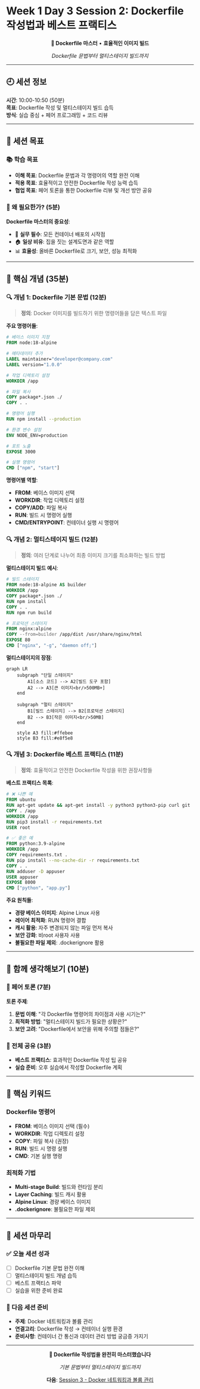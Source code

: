 # Week 1 Day 3 Session 2: Dockerfile 작성법과 베스트 프랙티스

<div align="center">

**📝 Dockerfile 마스터** • **효율적인 이미지 빌드**

*Dockerfile 문법부터 멀티스테이지 빌드까지*

</div>

---

## 🕘 세션 정보

**시간**: 10:00-10:50 (50분)  
**목표**: Dockerfile 작성 및 멀티스테이지 빌드 습득  
**방식**: 실습 중심 + 페어 프로그래밍 + 코드 리뷰

---

## 🎯 세션 목표

### 📚 학습 목표
- **이해 목표**: Dockerfile 문법과 각 명령어의 역할 완전 이해
- **적용 목표**: 효율적이고 안전한 Dockerfile 작성 능력 습득
- **협업 목표**: 페어 토론을 통한 Dockerfile 리뷰 및 개선 방안 공유

### 🤔 왜 필요한가? (5분)

**Dockerfile 마스터의 중요성**:
- 💼 **실무 필수**: 모든 컨테이너 배포의 시작점
- 🏠 **일상 비유**: 집을 짓는 설계도면과 같은 역할
- 📊 **효율성**: 올바른 Dockerfile로 크기, 보안, 성능 최적화

---

## 📖 핵심 개념 (35분)

### 🔍 개념 1: Dockerfile 기본 문법 (12분)

> **정의**: Docker 이미지를 빌드하기 위한 명령어들을 담은 텍스트 파일

**주요 명령어들**:
```dockerfile
# 베이스 이미지 지정
FROM node:18-alpine

# 메타데이터 추가
LABEL maintainer="developer@company.com"
LABEL version="1.0.0"

# 작업 디렉토리 설정
WORKDIR /app

# 파일 복사
COPY package*.json ./
COPY . .

# 명령어 실행
RUN npm install --production

# 환경 변수 설정
ENV NODE_ENV=production

# 포트 노출
EXPOSE 3000

# 실행 명령어
CMD ["npm", "start"]
```

**명령어별 역할**:
- **FROM**: 베이스 이미지 선택
- **WORKDIR**: 작업 디렉토리 설정
- **COPY/ADD**: 파일 복사
- **RUN**: 빌드 시 명령어 실행
- **CMD/ENTRYPOINT**: 컨테이너 실행 시 명령어

### 🔍 개념 2: 멀티스테이지 빌드 (12분)

> **정의**: 여러 단계로 나누어 최종 이미지 크기를 최소화하는 빌드 방법

**멀티스테이지 빌드 예시**:
```dockerfile
# 빌드 스테이지
FROM node:18-alpine AS builder
WORKDIR /app
COPY package*.json ./
RUN npm install
COPY . .
RUN npm run build

# 프로덕션 스테이지
FROM nginx:alpine
COPY --from=builder /app/dist /usr/share/nginx/html
EXPOSE 80
CMD ["nginx", "-g", "daemon off;"]
```

**멀티스테이지의 장점**:
```mermaid
graph LR
    subgraph "단일 스테이지"
        A1[소스 코드] --> A2[빌드 도구 포함]
        A2 --> A3[큰 이미지<br/>500MB+]
    end
    
    subgraph "멀티 스테이지"
        B1[빌드 스테이지] --> B2[프로덕션 스테이지]
        B2 --> B3[작은 이미지<br/>50MB]
    end
    
    style A3 fill:#ffebee
    style B3 fill:#e8f5e8
```

### 🔍 개념 3: Dockerfile 베스트 프랙티스 (11분)

> **정의**: 효율적이고 안전한 Dockerfile 작성을 위한 권장사항들

**베스트 프랙티스 목록**:
```dockerfile
# ❌ 나쁜 예
FROM ubuntu
RUN apt-get update && apt-get install -y python3 python3-pip curl git
COPY . /app
WORKDIR /app
RUN pip3 install -r requirements.txt
USER root

# ✅ 좋은 예
FROM python:3.9-alpine
WORKDIR /app
COPY requirements.txt .
RUN pip install --no-cache-dir -r requirements.txt
COPY . .
RUN adduser -D appuser
USER appuser
EXPOSE 8000
CMD ["python", "app.py"]
```

**주요 원칙들**:
- **경량 베이스 이미지**: Alpine Linux 사용
- **레이어 최적화**: RUN 명령어 결합
- **캐시 활용**: 자주 변경되지 않는 파일 먼저 복사
- **보안 강화**: 비root 사용자 사용
- **불필요한 파일 제외**: .dockerignore 활용

---

## 💭 함께 생각해보기 (10분)

### 🤝 페어 토론 (7분)
**토론 주제**:
1. **문법 이해**: "각 Dockerfile 명령어의 차이점과 사용 시기는?"
2. **최적화 방법**: "멀티스테이지 빌드가 필요한 상황은?"
3. **보안 고려**: "Dockerfile에서 보안을 위해 주의할 점들은?"

### 🎯 전체 공유 (3분)
- **베스트 프랙티스**: 효과적인 Dockerfile 작성 팁 공유
- **실습 준비**: 오후 실습에서 작성할 Dockerfile 계획

---

## 🔑 핵심 키워드

### Dockerfile 명령어
- **FROM**: 베이스 이미지 선택 (필수)
- **WORKDIR**: 작업 디렉토리 설정
- **COPY**: 파일 복사 (권장)
- **RUN**: 빌드 시 명령 실행
- **CMD**: 기본 실행 명령

### 최적화 기법
- **Multi-stage Build**: 빌드와 런타임 분리
- **Layer Caching**: 빌드 캐시 활용
- **Alpine Linux**: 경량 베이스 이미지
- **.dockerignore**: 불필요한 파일 제외

---

## 📝 세션 마무리

### ✅ 오늘 세션 성과
- [ ] Dockerfile 기본 문법 완전 이해
- [ ] 멀티스테이지 빌드 개념 습득
- [ ] 베스트 프랙티스 파악
- [ ] 실습을 위한 준비 완료

### 🎯 다음 세션 준비
- **주제**: Docker 네트워킹과 볼륨 관리
- **연결고리**: Dockerfile 작성 → 컨테이너 실행 환경
- **준비사항**: 컨테이너 간 통신과 데이터 관리 방법 궁금증 가지기

---

<div align="center">

**📝 Dockerfile 작성법을 완전히 마스터했습니다**

*기본 문법부터 멀티스테이지 빌드까지*

**다음**: [Session 3 - Docker 네트워킹과 볼륨 관리](./session_3.md)

</div>